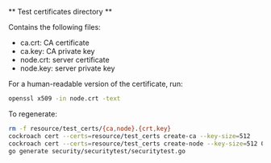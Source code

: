 ** Test certificates directory **

Contains the following files:

* ca.crt: CA certificate
* ca.key: CA private key
* node.crt: server certificate
* node.key: server private key

For a human-readable version of the certificate, run:
```bash
openssl x509 -in node.crt -text
```

To regenerate:
```bash
rm -f resource/test_certs/{ca,node}.{crt,key}
cockroach cert --certs=resource/test_certs create-ca --key-size=512
cockroach cert --certs=resource/test_certs create-node --key-size=512 0.0.0.0 127.0.0.1 localhost $(seq -f "roach%g.local" 0 99)
go generate security/securitytest/securitytest.go
```
